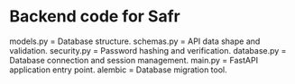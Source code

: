 # Backend code for Safr

models.py = Database structure.
schemas.py = API data shape and validation.
security.py = Password hashing and verification.
database.py = Database connection and session management.
main.py = FastAPI application entry point.
alembic = Database migration tool.
